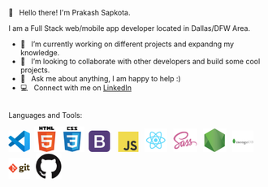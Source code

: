 👋 &nbsp; Hello there! I'm Prakash Sapkota.

I am a Full Stack web/mobile app developer located in Dallas/DFW Area.

- 🌱 &nbsp; I’m currently working on different projects and expandng my knowledge.
- 👯 &nbsp; I’m looking to collaborate with other developers and build some cool projects.
- 💬 &nbsp; Ask me about anything, I am happy to help :)
- 💻 &nbsp; Connect with me on [LinkedIn](https://www.linkedin.com/in/prakashsapkota7/)<br><br>

Languages and Tools:

<img src="https://raw.githubusercontent.com/github/explore/80688e429a7d4ef2fca1e82350fe8e3517d3494d/topics/visual-studio-code/visual-studio-code.png" height="42" width="42">&nbsp;&nbsp;<img src="https://raw.githubusercontent.com/github/explore/80688e429a7d4ef2fca1e82350fe8e3517d3494d/topics/html/html.png" height="50" width="50"><img src="https://raw.githubusercontent.com/github/explore/80688e429a7d4ef2fca1e82350fe8e3517d3494d/topics/css/css.png" height="50" width="50">&nbsp;&nbsp;<img src="https://raw.githubusercontent.com/github/explore/80688e429a7d4ef2fca1e82350fe8e3517d3494d/topics/bootstrap/bootstrap.png" height="42" width="42">&nbsp;&nbsp;&nbsp;&nbsp;<img src="https://raw.githubusercontent.com/github/explore/80688e429a7d4ef2fca1e82350fe8e3517d3494d/topics/javascript/javascript.png" height="40" width="40">&nbsp;&nbsp;&nbsp;<img src="https://raw.githubusercontent.com/github/explore/80688e429a7d4ef2fca1e82350fe8e3517d3494d/topics/react/react.png" height="46" width="46">&nbsp;&nbsp;&nbsp;<img src="https://raw.githubusercontent.com/github/explore/80688e429a7d4ef2fca1e82350fe8e3517d3494d/topics/sass/sass.png" height="46" width="46">&nbsp;&nbsp;&nbsp;<img src="https://raw.githubusercontent.com/github/explore/80688e429a7d4ef2fca1e82350fe8e3517d3494d/topics/nodejs/nodejs.png" height="46" width="46">&nbsp;&nbsp;&nbsp;<img src="https://raw.githubusercontent.com/github/explore/80688e429a7d4ef2fca1e82350fe8e3517d3494d/topics/mongodb/mongodb.png" height="42" width="42">&nbsp;&nbsp;&nbsp;<img src="https://raw.githubusercontent.com/github/explore/80688e429a7d4ef2fca1e82350fe8e3517d3494d/topics/git/git.png" height="42" width="42">&nbsp;&nbsp;&nbsp;<img src="https://raw.githubusercontent.com/github/explore/78df643247d429f6cc873026c0622819ad797942/topics/github/github.png" height="50" width="50">&nbsp;

